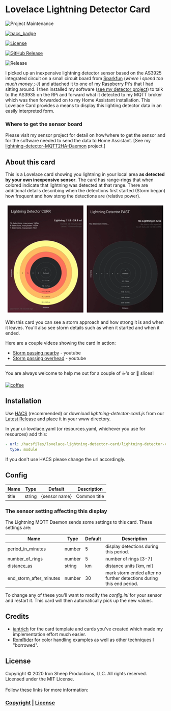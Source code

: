 # Lovelace Lightning Detector Card

![Project Maintenance][maintenance-shield]

[![hacs_badge][hacs-shield]](https://github.com/custom-components/hacs)

[![License][license-shield]](LICENSE)

[![GitHub Release][releases-shield]][releases]

![Release](https://github.com/ironsheep/lovelace-lightning-detector-card/workflows/Release/badge.svg)

I picked up an inexpensive lightning detector sensor based on the AS3925 integrated circuit on a small circuit board from [Sparkfun](https://www.sparkfun.com) (*where i spend too much money ;-)*) and attached it to one of my Raspberry Pi's that I had sitting around.  I then installed my software ([see my detector project](https://github.com/ironsheep/lightning-detector-MQTT2HA-Daemon)) to talk to the AS3935 on the RPi and forward what it detected to my MQTT broker which was then forwarded on to my Home Assistant installation. This Lovelace Card provides a means to display this lighting detector data in an easily interpreted form.

### Where to get the sensor board

Please visit my sensor project for detail on how/where to get the sensor and for the software needed to send the data to Home Assistant. [See my [lightning-detector-MQTT2HA-Daemon](https://github.com/ironsheep/lightning-detector-MQTT2HA-Daemon) project.]



## About this card

This is a Lovelace card showing you lightning in your local area **as detected by your own inexpensive sensor**. The card has range-rings that when colored indicate that lightning was detected at that range. There are additional details describing when the detections first started (Storm began) how frequent and how stong the detections are (relative power).

![Discovered by Home Assistant](./Docs/images/Actual-Cards.png)

With this card you can see a storm approach and how strong it is and when it leaves. You'll also see storm details such as when it started and when it ended.

Here are a couple videos showing the card in action:

- [Storm passing nearby](https://youtu.be/JqDANkaNPYQ) - youtube
- [Storm passing overhead](https://youtu.be/8p5WBOeDCfc) - youtube


------

You are always welcome to help me out for a couple of :coffee:'s or :pizza: slices!

[![coffee](https://www.buymeacoffee.com/assets/img/custom_images/black_img.png)](https://www.buymeacoffee.com/ironsheep)


## Installation

Use [HACS](https://github.com/custom-components/hacs) (recommended)
or download *lightning-detector-card.js* from our [Latest Release](https://github.com/ironsheep/lovelace-lightning-detector-card/releases/latest) and place it in your www directory.

In your ui-lovelace.yaml (or resources.yaml, whichever you use for resources) add this:

```yaml
- url: /hacsfiles/lovelace-lightning-detector-card/lightning-detector-card.js
  type: module
```

If you don't use HACS please change the url accordingly.

## Config

| Name             | Type   | Default       | Description                 |
| ---------------- | ------ | ------------- | --------------------------- |
| title            | string |  {sensor name}             | Common title                

### The sensor setting affecting this display

The Lightning MQTT Daemon sends some settings to this card. These settings are:


| Name             | Type   | Default       | Description                 |
| ---------------- | ------ | ------------- | --------------------------- |
| period\_in\_minutes        | number |  5   | display detections during this period.            
| number\_of\_rings          | number |  5   | number of rings [3-7]    
| distance\_as               | string |  km  | distance units [km, mi]     
| end\_storm\_after\_minutes | number |  30  | mark storm ended after no further detections during this end period.  

To change any of these you'll want to modify the *config.ini* for your sensor and restart it. This card will then automatically pick up the new values.                 

## Credits

- [iantrich](https://github.com/iantrich) for the card template and cards you've created which made my implementation effort much easier.
- [RomRider](https://github.com/RomRider) for color handling examples as well as other techniques I "borrowed".

## License

Copyright © 2020 Iron Sheep Productions, LLC. All rights reserved.<br />
Licensed under the MIT License. <br>
<br>
Follow these links for more information:

### [Copyright](copyright) | [License](LICENSE)

[maintenance-shield]: https://img.shields.io/badge/maintainer-S%20M%20Moraco%20%40ironsheepbiz-blue.svg?style=for-the-badge
[hacs-shield]: https://img.shields.io/badge/HACS-Default-orange.svg?style=for-the-badge
[license-shield]: https://camo.githubusercontent.com/bc04f96d911ea5f6e3b00e44fc0731ea74c8e1e9/68747470733a2f2f696d672e736869656c64732e696f2f6769746875622f6c6963656e73652f69616e74726963682f746578742d646976696465722d726f772e7376673f7374796c653d666f722d7468652d6261646765
[releases-shield]: https://img.shields.io/github/release/ironsheep/lovelace-lightning-detector-card.svg?style=for-the-badge
[releases]: https://github.com/ironsheep/lovelace-lightning-detector-card/releases